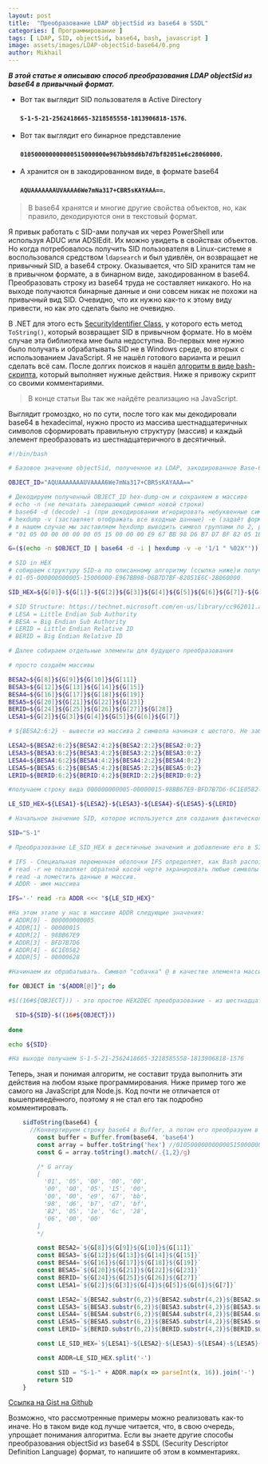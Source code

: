 ```yaml
---
layout: post
title:  "Преобразование LDAP objectSid из base64 в SSDL"
categories: [ Программирование ]
tags: [ LDAP, SID, objectSid, base64, bash, javascript ]
image: assets/images/LDAP-objectSid-base64/0.png
author: Mikhail
---
```


***В этой статье я описываю способ преобразования LDAP objectSid из base64 в привычный формат.***

* Вот так выглядит SID пользователя в Active Directory 
  #### `S-1-5-21-2562418665-3218585558-1813906818-1576`. 
* Вот так выглядит его бинарное представление 
  #### `010500000000000515000000e967bb98d6b7d7bf82051e6c28060000`. 
* А хранится он в закодированном виде, в формате base64 
  #### `AQUAAAAAAAUVAAAA6We7mNa317+CBR5sKAYAAA==`.

>В base64 хранятся и многие другие свойства объектов, но, как правило, декодируются они в текстовый формат.

Я привык работать с SID-ами получая их через PowerShell или используя ADUC или ADSIEdit. Их можно увидеть в свойствах объектов. Но когда потребовалось получить SID пользователя в Linux-системе я воспользовался средством `ldapsearch` и был удивлён, он возвращает не привычный SID, а base64 строку. Оказывается, что SID хранится там не в привычном формате, а в бинарном виде, закодированном в base64. Преобразовать строку из base64 труда не составляет никакого. Но на выходе получаются бинарные данные и они совсем никак не похожи на привычный вид SID. Очевидно, что их нужно как-то к этому виду привести, но как это сделать было не очевидно.

В .NET для этого есть [SecurityIdentifier Class](https://docs.microsoft.com/en-us/dotnet/api/system.security.principal.securityidentifier), у которого есть метод `ToString()`, который возвращает SID в привычном формате. Но в моём случае эта библиотека мне была недоступна. Во-первых мне нужно было получать и обрабатывать SID не в Windows среде, во вторых с использованием JavaScript. Я не нашёл готового варианта и решил сделать всё сам. После долгих поисков я нашёл [алгоритм в виде bash-скрипта](https://serverfault.com/a/852338), который выполняет нужные действия. Ниже я привожу скрипт со своими комментариями.

>В конце статьи Вы так же найдёте реализацию на JavaScript.

Выглядит громоздко, но по сути, после того как мы декодировали base64 в hexadecimal, нужно просто из массива шестнадцатеричных символов сформировать правильную структуру (массив) и каждый элемент преобразовать из шестнадцатеричного в десятичный.

```bash
#!/bin/bash

# Базовое значение objectSid, полученное из LDAP, закодированное Base-64

OBJECT_ID="AQUAAAAAAAUVAAAA6We7mNa317+CBR5sKAYAAA=="

# Декодируем полученный OBJECT_ID hex-dump-ом и сохраняем в массиве
# echo -n (не печатать завершающий символ новой строки)
# base64 -d (decode) -i (при декодировании игнорировать небуквенные символы)
# hexdump -v (заставляет отображать все входные данные) -e (задаёт формат строки)
# в нашем случае мы заставляем hexdump выводить символ группами по 2, разделяя их пробелом и заносим каждую группу в массив. В результате получаем массив, содержащий в каждом элементе по 2 символа.
# "01 05 00 00 00 00 00 05 15 00 00 00 E9 67 BB 98 D6 B7 D7 BF 82 05 1E 6C 28 06 00 00"

G=($(echo -n $OBJECT_ID | base64 -d -i | hexdump -v -e '1/1 " %02X"'))

# SID in HEX
# собираем структуру SID-а по описанному алгоритму (ссылка ниже)и получаем такую строку:
# 01-05-000000000005-15000000-E967BB98-D6B7D7BF-82051E6C-28060000

SID_HEX=${G[0]}-${G[1]}-${G[2]}${G[3]}${G[4]}${G[5]}${G[6]}${G[7]}-${G[8]}${G[9]}${G[10]}${G[11]}-${G[12]}${G[13]}${G[14]}${G[15]}-${G[16]}${G[17]}${G[18]}${G[19]}-${G[20]}${G[21]}${G[22]}${G[23]}-${G[24]}${G[25]}${G[26]}${G[27]}${G[28]}

# SID Structure: https://technet.microsoft.com/en-us/library/cc962011.aspx
# LESA = Little Endian Sub Authority
# BESA = Big Endian Sub Authority
# LERID = Little Endian Relative ID
# BERID = Big Endian Relative ID

# Далее собираем отдельные элементы для будущего преобразования

# просто создаём массивы

BESA2=${G[8]}${G[9]}${G[10]}${G[11]}
BESA3=${G[12]}${G[13]}${G[14]}${G[15]}
BESA4=${G[16]}${G[17]}${G[18]}${G[19]}
BESA5=${G[20]}${G[21]}${G[22]}${G[23]}
BERID=${G[24]}${G[25]}${G[26]}${G[27]}${G[28]}
LESA1=${G[2]}${G[3]}${G[4]}${G[5]}${G[6]}${G[7]}

# ${BESA2:6:2} - вывести из массива 2 символа начиная с шестого. Не забываем, что нумерация идёт с нуля. И заносим их в массив.

LESA2=${BESA2:6:2}${BESA2:4:2}${BESA2:2:2}${BESA2:0:2}
LESA3=${BESA3:6:2}${BESA3:4:2}${BESA3:2:2}${BESA3:0:2}
LESA4=${BESA4:6:2}${BESA4:4:2}${BESA4:2:2}${BESA4:0:2}
LESA5=${BESA5:6:2}${BESA5:4:2}${BESA5:2:2}${BESA5:0:2}
LERID=${BERID:6:2}${BERID:4:2}${BERID:2:2}${BERID:0:2}

#получаем строку вида 000000000005-00000015-98BB67E9-BFD7B7D6-6C1E0582-00000628

LE_SID_HEX=${LESA1}-${LESA2}-${LESA3}-${LESA4}-${LESA5}-${LERID}

# Начальное значение SID, которое используется для создания фактического SID.

SID="S-1"

# Преобразование LE_SID_HEX в десятичные значения и добавление его в SID в виде строки

# IFS - Специальная переменная оболочки IFS определяет, как Bash распознает границы слов при разделении последовательности символьных строк.
# read -r не позволяет обратной косой черте экранировать любые символы
# read -a поместить данные в массив.
# ADDR - имя массива

IFS='-' read -ra ADDR <<< "${LE_SID_HEX}"

#На этом этапе у нас в массиве ADDR следующие значения:
# ADDR[0] - 000000000005
# ADDR[1] - 00000015
# ADDR[2] - 98BB67E9
# ADDR[3] - BFD7B7D6
# ADDR[4] - 6C1E0582
# ADDR[5] - 00000628

#Начинаем их обрабатывать. Символ "собачка" @ в качестве элемента массива - это способ получить все элементы массива. Мы это делаем в цикле, чтобы последовательно обработать каждый элемент.

for OBJECT in "${ADDR[@]}"; do

#$((16#${OBJECT})) - это простое HEX2DEC преобразование - из шестнадцатеричной формы в десятичную.

  SID=${SID}-$((16#${OBJECT}))
  
done

echo ${SID}

#На выходе получаем S-1-5-21-2562418665-3218585558-1813906818-1576
```

Теперь, зная и понимая алгоритм, не составит труда выполнить эти действия на любом языке программирования. Ниже пример того же самого на JavaScript для Node.js. Код почти не отличается от вышеприведённого, поэтому я не стал его так подробно комментировать.

```javascript
    sidToString(base64) {
      //Конвертируем строку base64 в Buffer, а потом его преобразуем в HEX
        const buffer = Buffer.from(base64, 'base64')
        const array = buffer.toString('hex') //010500000000000515000000e967bb98d6b7d7bf82051e6c28060000
        const G = array.toString().match(/.{1,2}/g)

        /* G array
        [
          '01', '05', '00', '00', '00',
          '00', '00', '05', '15', '00',
          '00', '00', 'e9', '67', 'bb',
          '98', 'd6', 'b7', 'd7', 'bf',
          '82', '05', '1e', '6c', '28',
          '06', '00', '00'
        ]
        */

        const BESA2=`${G[8]}${G[9]}${G[10]}${G[11]}`
        const BESA3=`${G[12]}${G[13]}${G[14]}${G[15]}`
        const BESA4=`${G[16]}${G[17]}${G[18]}${G[19]}`
        const BESA5=`${G[20]}${G[21]}${G[22]}${G[23]}`
        const BERID=`${G[24]}${G[25]}${G[26]}${G[27]}`
        const LESA1=`${G[2]}${G[3]}${G[4]}${G[5]}${G[6]}${G[7]}`

        const LESA2=`${BESA2.substr(6,2)}${BESA2.substr(4,2)}${BESA2.substr(2,2)}${BESA2.substr(0,2)}`
        const LESA3=`${BESA3.substr(6,2)}${BESA3.substr(4,2)}${BESA3.substr(2,2)}${BESA3.substr(0,2)}`
        const LESA4=`${BESA4.substr(6,2)}${BESA4.substr(4,2)}${BESA4.substr(2,2)}${BESA4.substr(0,2)}`
        const LESA5=`${BESA5.substr(6,2)}${BESA5.substr(4,2)}${BESA5.substr(2,2)}${BESA5.substr(0,2)}`
        const LERID=`${BERID.substr(6,2)}${BERID.substr(4,2)}${BERID.substr(2,2)}${BERID.substr(0,2)}`

        const LE_SID_HEX=`${LESA1}-${LESA2}-${LESA3}-${LESA4}-${LESA5}-${LERID}`

        const ADDR=LE_SID_HEX.split('-')

        const SID = "S-1-" + ADDR.map(x => parseInt(x, 16)).join('-')
        return SID
    }
```
[Ссылка на Gist на Github](https://gist.github.com/mdanshin/676a080c343477f6d6cbe8770043a674)

Возможно, что рассмотренные примеры можно реализовать как-то иначе. Но в таком виде код лучше читается, что, в свою очередь, упрощает понимания алгоритма. Если вы знаете другие способы преобразования objectSid из base64 в SSDL (Security Descriptor Definition Language) формат, то напишите об этом в комментариях.